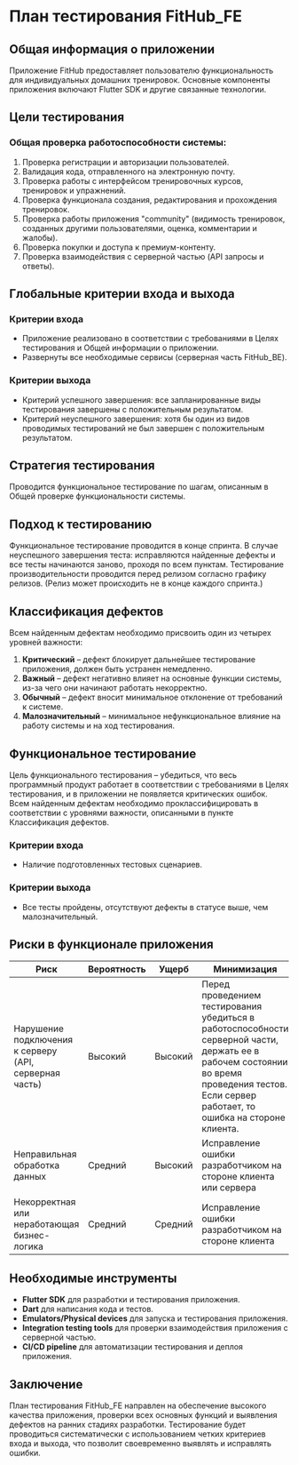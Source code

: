# План тестирования FitHub_FE

## Общая информация о приложении

Приложение FitHub предоставляет пользователю функциональность для индивидуальных домашних тренировок. Основные компоненты приложения включают Flutter SDK и другие связанные технологии.

## Цели тестирования

### Общая проверка работоспособности системы:
1. Проверка регистрации и авторизации пользователей.
2. Валидация кода, отправленного на электронную почту.
3. Проверка работы с интерфейсом тренировочных курсов, тренировок и упражнений.
4. Проверка функционала создания, редактирования и прохождения тренировок.
5. Проверка работы приложения "community" (видимость тренировок, созданных другими пользователями, оценка, комментарии и жалобы).
6. Проверка покупки и доступа к премиум-контенту.
7. Проверка взаимодействия с серверной частью (API запросы и ответы).

## Глобальные критерии входа и выхода

### Критерии входа

- Приложение реализовано в соответствии с требованиями в Целях тестирования и Общей информации о приложении.
- Развернуты все необходимые сервисы (серверная часть FitHub_BE).

### Критерии выхода

- Критерий успешного завершения: все запланированные виды тестирования завершены с положительным результатом.
- Критерий неуспешного завершения: хотя бы один из видов проводимых тестирований не был завершен с положительным результатом.

## Стратегия тестирования

Проводится функциональное тестирование по шагам, описанным в Общей проверке функциональности системы.

## Подход к тестированию

Функциональное тестирование проводится в конце спринта. В случае неуспешного завершения теста: исправляются найденные дефекты и все тесты начинаются заново, проходя по всем пунктам. Тестирование производительности проводится перед релизом согласно графику релизов. (Релиз может происходить не в конце каждого спринта.)

## Классификация дефектов

Всем найденным дефектам необходимо присвоить один из четырех уровней важности:

1. **Критический** – дефект блокирует дальнейшее тестирование приложения, должен быть устранен немедленно.
2. **Важный** – дефект негативно влияет на основные функции системы, из-за чего они начинают работать некорректно.
3. **Обычный** – дефект вносит минимальное отклонение от требований к системе.
4. **Малозначительный** – минимальное нефункциональное влияние на работу системы и на ход тестирования.

## Функциональное тестирование

Цель функционального тестирования – убедиться, что весь программный продукт работает в соответствии с требованиями в Целях тестирования, и в приложении не появляется критических ошибок. Всем найденным дефектам необходимо проклассифицировать в соответствии с уровнями важности, описанными в пункте Классификация дефектов.

### Критерии входа

- Наличие подготовленных тестовых сценариев.

### Критерии выхода

- Все тесты пройдены, отсутствуют дефекты в статусе выше, чем малозначительный.

## Риски в функционале приложения

| Риск                                                       | Вероятность | Ущерб  | Минимизация                                                                                                                                                                           |
|------------------------------------------------------------|-------------|--------|---------------------------------------------------------------------------------------------------------------------------------------------------------------------------------------|
| Нарушение подключения к серверу (API, серверная часть)     | Высокий     | Высокий| Перед проведением тестирования убедиться в работоспособности серверной части, держать ее в рабочем состоянии во время проведения тестов. Если сервер работает, то ошибка на стороне клиента. |
| Неправильная обработка данных                              | Средний     | Высокий| Исправление ошибки разработчиком на стороне клиента или сервера                                                                                                                       |
| Некорректная или неработающая бизнес-логика                | Средний     | Средний| Исправление ошибки разработчиком на стороне клиента                                                                                                                                    |

## Необходимые инструменты

- **Flutter SDK** для разработки и тестирования приложения.
- **Dart** для написания кода и тестов.
- **Emulators/Physical devices** для запуска и тестирования приложения.
- **Integration testing tools** для проверки взаимодействия приложения с серверной частью.
- **CI/CD pipeline** для автоматизации тестирования и деплоя приложения.

## Заключение

План тестирования FitHub_FE направлен на обеспечение высокого качества приложения, проверки всех основных функций и выявления дефектов на ранних стадиях разработки. Тестирование будет проводиться систематически с использованием четких критериев входа и выхода, что позволит своевременно выявлять и исправлять ошибки.

